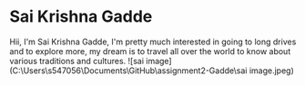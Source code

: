 
# Sai Krishna Gadde

Hii, I'm Sai Krishna Gadde, I'm pretty much interested in going to long drives and to explore more, my dream is to travel all over the world to know about various traditions and cultures.
![sai image](C:\Users\s547056\Documents\GitHub\assignment2-Gadde\sai image.jpeg)
